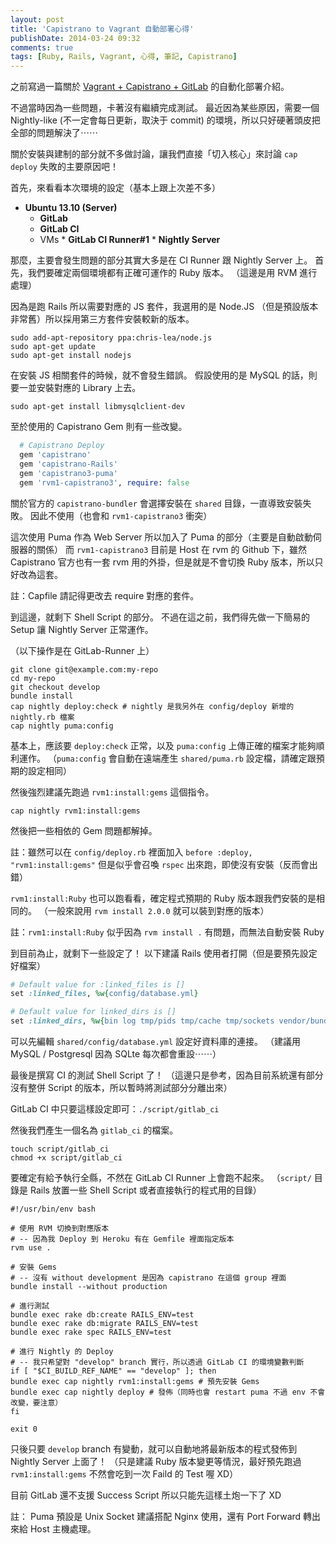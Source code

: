 ```yaml
---
layout: post
title: 'Capistrano to Vagrant 自動部署心得'
publishDate: 2014-03-24 09:32
comments: true
tags: [Ruby, Rails, Vagrant, 心得, 筆記, Capistrano]
---
```

之前寫過一篇關於 [Vagrant + Capistrano + GitLab](https://blog.frost.tw/posts/2013/11/03/vagrant-integrated-gitlab-with-capistrano-create-staging-environment-automatically-deployed/) 的自動化部署介紹。

不過當時因為一些問題，卡著沒有繼續完成測試。
最近因為某些原因，需要一個 Nightly-like (不一定會每日更新，取決于 commit) 的環境，所以只好硬著頭皮把全部的問題解決了⋯⋯

<!--more-->

關於安裝與建制的部分就不多做討論，讓我們直接「切入核心」來討論 `cap deploy` 失敗的主要原因吧！

首先，來看看本次環境的設定（基本上跟上次差不多）

* **Ubuntu 13.10 (Server)**
  * **GitLab**
  * **GitLab CI**
  * VMs
  		* **GitLab CI Runner#1**
	  	* **Nightly Server**
 
那麼，主要會發生問題的部分其實大多是在 CI Runner 跟 Nightly Server 上。
首先，我們要確定兩個環境都有正確可運作的 Ruby 版本。
（這邊是用 RVM 進行處理）

因為是跑 Rails 所以需要對應的 JS 套件，我選用的是 Node.JS （但是預設版本非常舊）所以採用第三方套件安裝較新的版本。

```
sudo add-apt-repository ppa:chris-lea/node.js
sudo apt-get update
sudo apt-get install nodejs
```

在安裝 JS 相關套件的時候，就不會發生錯誤。
假設使用的是 MySQL 的話，則要一並安裝對應的 Library 上去。

```
sudo apt-get install libmysqlclient-dev
```

至於使用的 Capistrano Gem 則有一些改變。
```Ruby Gemfile
  # Capistrano Deploy
  gem 'capistrano'
  gem 'capistrano-Rails'
  gem 'capistrano3-puma'
  gem 'rvm1-capistrano3', require: false
```

關於官方的 `capistrano-bundler` 會選擇安裝在 `shared` 目錄，一直導致安裝失敗。
因此不使用（也會和 `rvm1-capistrano3` 衝突）

這次使用 Puma 作為 Web Server 所以加入了 Puma 的部分（主要是自動啟動伺服器的關係）
而 `rvm1-capistrano3` 目前是 Host 在 rvm 的 Github 下，雖然 Capistrano 官方也有一套 rvm 用的外掛，但是就是不會切換 Ruby 版本，所以只好改為這套。

註：Capfile 請記得更改去 require 對應的套件。

到這邊，就剩下 Shell Script 的部分。
不過在這之前，我們得先做一下簡易的 Setup 讓 Nightly Server 正常運作。

（以下操作是在 GitLab-Runner 上）

```
git clone git@example.com:my-repo
cd my-repo
git checkout develop
bundle install
cap nightly deploy:check # nightly 是我另外在 config/deploy 新增的 nightly.rb 檔案
cap nightly puma:config
```

基本上，應該要 `deploy:check` 正常，以及 `puma:config` 上傳正確的檔案才能夠順利運作。
（`puma:config` 會自動在遠端產生 `shared/puma.rb` 設定檔，請確定跟預期的設定相同）

然後強烈建議先跑過 `rvm1:install:gems` 這個指令。

```
cap nightly rvm1:install:gems
```
然後把一些相依的 Gem 問題都解掉。

註：雖然可以在 `config/deploy.rb` 裡面加入 `before :deploy, "rvm1:install:gems"` 但是似乎會召喚 `rspec` 出來跑，即使沒有安裝（反而會出錯）

`rvm1:install:Ruby` 也可以跑看看，確定程式預期的 Ruby 版本跟我們安裝的是相同的。
（一般來說用 `rvm install 2.0.0` 就可以裝到對應的版本）

註：`rvm1:install:Ruby` 似乎因為 `rvm install .` 有問題，而無法自動安裝 Ruby

到目前為止，就剩下一些設定了！
以下建議 Rails 使用者打開（但是要預先設定好檔案）

```Ruby config/deploy.rb
# Default value for :linked_files is []
set :linked_files, %w{config/database.yml}

# Default value for linked_dirs is []
set :linked_dirs, %w{bin log tmp/pids tmp/cache tmp/sockets vendor/bundle public/system}
```

可以先編輯 `shared/config/database.yml` 設定好資料庫的連接。
（建議用 MySQL / Postgresql 因為 SQLte 每次都會重設⋯⋯）

最後是撰寫 CI 的測試 Shell Script 了！
（這邊只是參考，因為目前系統還有部分沒有整併 Script 的版本，所以暫時將測試部分分離出來）

GitLab CI 中只要這樣設定即可：`./script/gitlab_ci`

然後我們產生一個名為 `gitlab_ci` 的檔案。

```shell
touch script/gitlab_ci
chmod +x script/gitlab_ci
```

要確定有給予執行全縣，不然在 GitLab CI Runner 上會跑不起來。
（`script/` 目錄是 Rails 放置一些 Shell Script 或者直接執行的程式用的目錄）

```shell
#!/usr/bin/env bash

# 使用 RVM 切換到對應版本
# -- 因為我 Deploy 到 Heroku 有在 Gemfile 裡面指定版本
rvm use .

# 安裝 Gems
# -- 沒有 without development 是因為 capistrano 在這個 group 裡面
bundle install --without production

# 進行測試
bundle exec rake db:create RAILS_ENV=test
bundle exec rake db:migrate RAILS_ENV=test
bundle exec rake spec RAILS_ENV=test

# 進行 Nightly 的 Deploy
# -- 我只希望對 "develop" branch 實行，所以透過 GitLab CI 的環境變數判斷
if [ "$CI_BUILD_REF_NAME" == "develop" ]; then
bundle exec cap nightly rvm1:install:gems # 預先安裝 Gems
bundle exec cap nightly deploy # 發佈（同時也會 restart puma 不過 env 不會改變，要注意）
fi

exit 0
```

只後只要 `develop` branch 有變動，就可以自動地將最新版本的程式發佈到 Nightly Server 上面了！
（只是建議 Ruby 版本變更等情況，最好預先跑過 `rvm1:install:gems` 不然會吃到一次 Faild 的 Test 喔 XD）

目前 GitLab 還不支援 Success Script 所以只能先這樣土炮一下了 XD

註： Puma 預設是 Unix Socket 建議搭配 Nginx 使用，還有 Port Forward 轉出來給 Host 主機處理。
